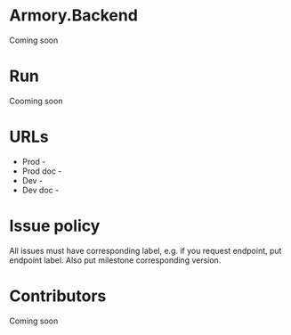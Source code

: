 # Armory.Backend

Coming soon 

# Run
Cooming soon

# URLs
* Prod - 
* Prod doc - 
* Dev -
* Dev doc - 

# Issue policy
All issues must have corresponding label, e.g. if you request endpoint, put endpoint label. 
Also put milestone corresponding version. 

# Contributors
Coming soon

